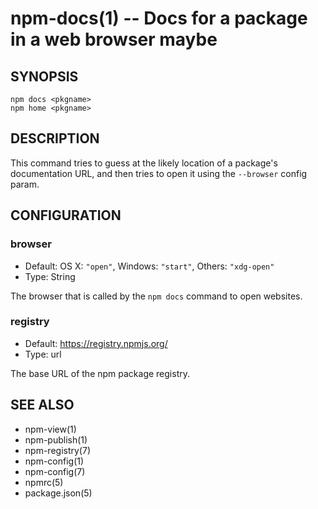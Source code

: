 npm-docs(1) -- Docs for a package in a web browser maybe
========================================================

## SYNOPSIS

    npm docs <pkgname>
    npm home <pkgname>

## DESCRIPTION

This command tries to guess at the likely location of a package's
documentation URL, and then tries to open it using the `--browser`
config param.

## CONFIGURATION

### browser

* Default: OS X: `"open"`, Windows: `"start"`, Others: `"xdg-open"`
* Type: String

The browser that is called by the `npm docs` command to open websites.

### registry

* Default: https://registry.npmjs.org/
* Type: url

The base URL of the npm package registry.


## SEE ALSO

* npm-view(1)
* npm-publish(1)
* npm-registry(7)
* npm-config(1)
* npm-config(7)
* npmrc(5)
* package.json(5)
